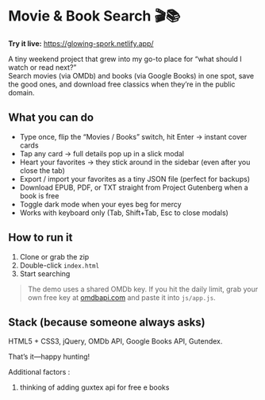 # Movie & Book Search 🎬📚

**Try it live:** https://glowing-spork.netlify.app/

A tiny weekend project that grew into my go-to place for “what should I watch or read next?”  
Search movies (via OMDb) and books (via Google Books) in one spot, save the good ones, and download free classics when they’re in the public domain.

## What you can do

- Type once, flip the “Movies / Books” switch, hit Enter → instant cover cards  
- Tap any card → full details pop up in a slick modal  
- Heart your favorites → they stick around in the sidebar (even after you close the tab)  
- Export / import your favorites as a tiny JSON file (perfect for backups)  
- Download EPUB, PDF, or TXT straight from Project Gutenberg when a book is free  
- Toggle dark mode when your eyes beg for mercy  
- Works with keyboard only (Tab, Shift+Tab, Esc to close modals)

## How to run it

1. Clone or grab the zip  
2. Double-click `index.html`  
3. Start searching

> The demo uses a shared OMDb key. If you hit the daily limit, grab your own free key at [omdbapi.com](http://www.omdbapi.com/apikey.aspx) and paste it into `js/app.js`.

## Stack (because someone always asks)

HTML5 + CSS3, jQuery, OMDb API, Google Books API, Gutendex.

That’s it—happy hunting!

Additional factors : 

1. thinking of adding guxtex api for free e books 

